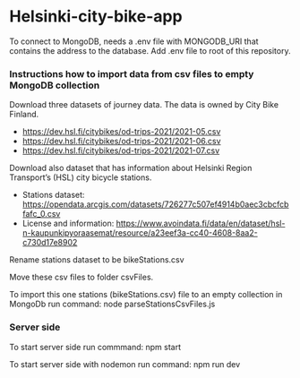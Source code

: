 # Helsinki-city-bike-app

To connect to MongoDB, needs a .env file with MONGODB_URI that contains the address to the database. Add .env file to root of this repository. 

### Instructions how to import data from csv files to empty MongoDB collection
Download three datasets of journey data. The data is owned by City Bike Finland.

* <https://dev.hsl.fi/citybikes/od-trips-2021/2021-05.csv>
* <https://dev.hsl.fi/citybikes/od-trips-2021/2021-06.csv>
* <https://dev.hsl.fi/citybikes/od-trips-2021/2021-07.csv>

Download also dataset that has information about Helsinki Region Transport’s (HSL) city bicycle stations.

* Stations dataset: <https://opendata.arcgis.com/datasets/726277c507ef4914b0aec3cbcfcbfafc_0.csv>
* License and information: <https://www.avoindata.fi/data/en/dataset/hsl-n-kaupunkipyoraasemat/resource/a23eef3a-cc40-4608-8aa2-c730d17e8902>

Rename stations dataset to be bikeStations.csv

Move these csv files to folder csvFiles.

To import this one stations (bikeStations.csv) file to an empty collection in MongoDb run command: node parseStationsCsvFiles.js

### Server side
To start server side run commmand: npm start 

To start server side with nodemon run command: npm run dev 
